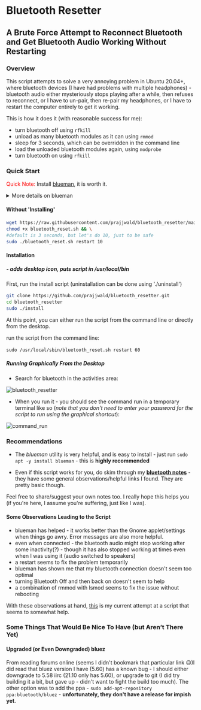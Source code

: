 # Bluetooth Resetter

## A Brute Force Attempt to Reconnect Bluetooth and Get Bluetooth Audio Working Without Restarting

### Overview

This script attempts to solve a very annoying problem in Ubuntu 20.04+, where bluetooth devices (I have had problems with multiple headphones) - bluetooth audio either mysteriously stops playing after a while, then refuses to reconnect, or I have to un-pair, then re-pair my headphones, or I have to restart the computer entirely to get it working.

This is how it does it (with reasonable success for me):

- turn bluetooth off using ```rfkill```
- unload as many bluetooth modules as it can using ```rmmod```
- sleep for 3 seconds, which can be overridden in the command line
- load the unloaded bluetooth modules again, using ```modprobe```
- turn bluetooth on using ```rfkill```

### Quick Start

<span style="color:red">Quick Note:</span> Install [blueman](https://github.com/blueman-project/blueman), it is worth it.

<details>
  <summary>More details on blueman</summary>

Regardless of if/how you use this script (graphically after installation (*more convenient*) or as a script), I highly recommend [blueman](https://github.com/blueman-project/blueman) - better diagnostics, reliable connectivity compared to using Gnome settings/bluetooth for me).

Installation is as simple as running the following apt install command:

```bash
sudo apt install -y blueman
```

 Here's what blueman looks like:

![blueman](images/blueman_screenshot.png)

</details>

#### Without 'Installing'

```bash
wget https://raw.githubusercontent.com/prajjwald/bluetooth_resetter/main/bin/bluetooth_reset.sh && \
chmod +x bluetooth_reset.sh && \
#default is 3 seconds, but let's do 10, just to be safe
sudo ./bluetooth_reset.sh restart 10
```

#### Installation

##### - adds desktop icon, puts script in /usr/local/bin

First, run the install script (uninstallation can be done using './uninstall')

```bash
git clone https://github.com/prajjwald/bluetooth_resetter.git
cd bluetooth_resetter
sudo ./install
```

At this point, you can either run the script from the command line or directly from the desktop.

run the script from the command line:

```sudo /usr/local/sbin/bluetooth_reset.sh restart 60```

##### Running Graphically From the Desktop

- Search for bluetooth in the activities area:

![bluetooth_resetter](images/application_search.png)

- When you run it - you should see the command run in a temporary terminal like so (*note that you don't need to enter your password for the script to run using the graphical shortcut*):

![command_run](images/graphical_run.png)

### Recommendations

- The *blueman* utility is very helpful, and is easy to install - just run ```sudo apt -y install blueman``` - this is **highly recommended**

- Even if this script works for you, do skim through my **[bluetooth notes](bluetooth_notes.md)** - they have some general observations/helpful links I found.  They are pretty basic though.

Feel free to share/suggest your own notes too.  I really hope this helps you (if you're here, I assume you're suffering, just like I was).

#### Some Observations Leading to the Script

- blueman has helped - it works better than the Gnome applet/settings when things go awry. Error messages are also more helpful.
- even when connected - the bluetooth audio might stop working after some inactivity(?) - though it has also stopped working at times even when I was using it (audio switched to speakers)
- a restart seems to fix the problem temporarily
- blueman has shown me that my bluetooth connection doesn't seem too optimal
- turning Bluetooth Off and then back on doesn't seem to help
- a combination of rmmod with lsmod seems to fix the issue without rebooting

With these observations at hand, [this](bin/bluetooth_reset.sh) is my current attempt at a script that seems to somewhat help.

### Some Things That Would Be Nice To Have (but Aren’t There Yet)

#### Upgraded (or Even Downgraded) bluez

From reading forums online (seems I didn't bookmark that particular link 😥)I did read that bluez version I have (5.60) has a known bug - I should either downgrade to 5.58 iirc (21.10 only has 5.60), or upgrade to git (I did try building it a bit, but gave up - didn't want to fight the build too much).  The other option was to add the ppa - ```sudo add-apt-repository ppa:bluetooth/bluez``` - **unfortunately, they don't have a release for impish yet**.
